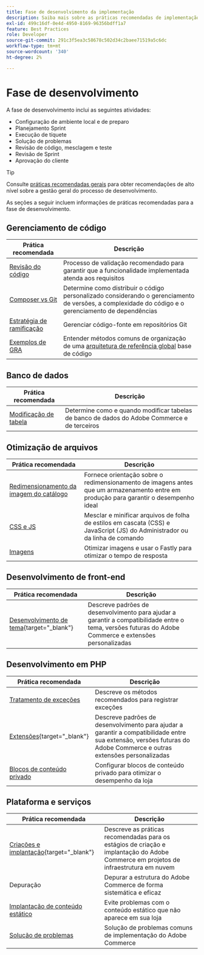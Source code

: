 ```yaml
---
title: Fase de desenvolvimento da implementação
description: Saiba mais sobre as práticas recomendadas de implementação para a fase de desenvolvimento de projetos do Adobe Commerce.
exl-id: 499c16df-0e4d-4950-8169-96356bdff1a7
feature: Best Practices
role: Developer
source-git-commit: 291c3f5ea3c58678c502d34c2baee71519a5c6dc
workflow-type: tm+mt
source-wordcount: '340'
ht-degree: 2%

---
```



# Fase de desenvolvimento

A fase de desenvolvimento inclui as seguintes atividades:

- Configuração de ambiente local e de preparo
- Planejamento Sprint
- Execução de tíquete
- Solução de problemas
- Revisão de código, mesclagem e teste
- Revisão de Sprint
- Aprovação do cliente

>[!TIP]
>
>Consulte [práticas recomendadas gerais](general.md) para obter recomendações de alto nível sobre a gestão geral do processo de desenvolvimento.

As seções a seguir incluem informações de práticas recomendadas para a fase de desenvolvimento.

## Gerenciamento de código

| Prática recomendada | Descrição |
|-----------------------------------------------------------------|--------------------------------------------------------------------------------------------------------------------------------------|
| [Revisão do código](code-review.md) | Processo de validação recomendado para garantir que a funcionalidade implementada atenda aos requisitos |
| [Composer vs Git](code-management.md) | Determine como distribuir o código personalizado considerando o gerenciamento de versões, a complexidade do código e o gerenciamento de dependências |
| [Estratégia de ramificação](git-branching.md) | Gerenciar código-fonte em repositórios Git |
| [Exemplos de GRA](../../architecture/global-reference/examples.md) | Entender métodos comuns de organização de uma [arquitetura de referência global](../../architecture/global-reference/overview.md) base de código |

## Banco de dados

| Prática recomendada | Descrição |
|----------------------------------------------------------------|---------------------------------------------------------------------------------|
| [Modificação de tabela](modifying-core-and-third-party-tables.md) | Determine como e quando modificar tabelas de banco de dados do Adobe Commerce e de terceiros |

## Otimização de arquivos

| Prática recomendada | Descrição |
|-----------------------------------------------------|----------------------------------------------------------------------------------------------------------------|
| [Redimensionamento da imagem do catálogo](catalog-image-resizing.md) | Fornece orientação sobre o redimensionamento de imagens antes que um armazenamento entre em produção para garantir o desempenho ideal |
| [CSS e JS](optimize-css-js-files.md) | Mesclar e minificar arquivos de folha de estilos em cascata (CSS) e JavaScript (JS) do Administrador ou da linha de comando |
| [Imagens](image-optimization.md) | Otimizar imagens e usar o Fastly para otimizar o tempo de resposta |

## Desenvolvimento de front-end

| Prática recomendada | Descrição |
|----------------------------------------------------------------------------------------------------------------|------------------------------------------------------------------------------------------------------------------------------------------|
| [Desenvolvimento de tema](https://developer.adobe.com/commerce/frontend-core/guide/best-practices/){target="_blank"} | Descreve padrões de desenvolvimento para ajudar a garantir a compatibilidade entre o tema, versões futuras do Adobe Commerce e extensões personalizadas |

## Desenvolvimento em PHP

| Prática recomendada | Descrição |
|-----------------------------------------------------------------------------------------|---------------------------------------------------------------------------------------------------------------------------------------------------|
| [Tratamento de exceções](exception-handling.md) | Descreve os métodos recomendados para registrar exceções |
| [Extensões](https://developer.adobe.com/commerce/php/best-practices/){target="_blank"} | Descreve padrões de desenvolvimento para ajudar a garantir a compatibilidade entre sua extensão, versões futuras do Adobe Commerce e outras extensões personalizadas |
| [Blocos de conteúdo privado](private-content-block-configuration.md) | Configurar blocos de conteúdo privado para otimizar o desempenho da loja |

## Plataforma e serviços

| Prática recomendada | Descrição |
|--------------------------------------------------------------------------------------------------------------------------------------------------------|-------------------------------------------------------------------------------------------------------------|
| [Criações e implantação](https://experienceleague.adobe.com/docs/commerce-cloud-service/user-guide/develop/deploy/best-practices.html){target="_blank"} | Descreve as práticas recomendadas para os estágios de criação e implantação do Adobe Commerce em projetos de infraestrutura em nuvem |
| Depuração | Depurar a estrutura do Adobe Commerce de forma sistemática e eficaz |
| [Implantação de conteúdo estático](static-content-deployment.md) | Evite problemas com o conteúdo estático que não aparece em sua loja |
| [Solução de problemas](troubleshooting.md) | Solução de problemas comuns de implementação do Adobe Commerce |

